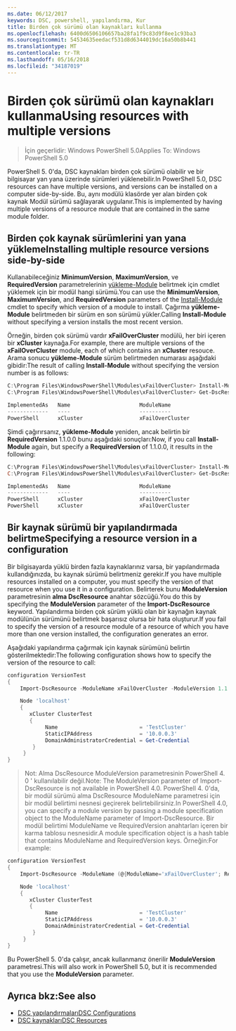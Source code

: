 ```yaml
---
ms.date: 06/12/2017
keywords: DSC, powershell, yapılandırma, Kur
title: Birden çok sürümü olan kaynakları kullanma
ms.openlocfilehash: 6400d6506106657ba28fa1f9c83d9f8ee1c93ba3
ms.sourcegitcommit: 54534635eedacf531d8d6344019dc16a50b8b441
ms.translationtype: MT
ms.contentlocale: tr-TR
ms.lasthandoff: 05/16/2018
ms.locfileid: "34187019"
---
```

# <a name="using-resources-with-multiple-versions"></a><span data-ttu-id="6ad50-103">Birden çok sürümü olan kaynakları kullanma</span><span class="sxs-lookup"><span data-stu-id="6ad50-103">Using resources with multiple versions</span></span>

> <span data-ttu-id="6ad50-104">İçin geçerlidir: Windows PowerShell 5.0</span><span class="sxs-lookup"><span data-stu-id="6ad50-104">Applies To: Windows PowerShell 5.0</span></span>

<span data-ttu-id="6ad50-105">PowerShell 5. 0'da, DSC kaynakları birden çok sürümü olabilir ve bir bilgisayar yan yana üzerinde sürümleri yüklenebilir.</span><span class="sxs-lookup"><span data-stu-id="6ad50-105">In PowerShell 5.0, DSC resources can have multiple versions, and versions can be installed on a computer side-by-side.</span></span> <span data-ttu-id="6ad50-106">Bu, aynı modülü klasörde yer alan birden çok kaynak Modül sürümü sağlayarak uygulanır.</span><span class="sxs-lookup"><span data-stu-id="6ad50-106">This is implemented by having multiple versions of a resource module that are contained in the same module folder.</span></span>

## <a name="installing-multiple-resource-versions-side-by-side"></a><span data-ttu-id="6ad50-107">Birden çok kaynak sürümlerini yan yana yükleme</span><span class="sxs-lookup"><span data-stu-id="6ad50-107">Installing multiple resource versions side-by-side</span></span>

<span data-ttu-id="6ad50-108">Kullanabileceğiniz **MinimumVersion**, **MaximumVersion**, ve **RequiredVersion** parametrelerinin [yükleme-Module](https://technet.microsoft.com/library/dn807162.aspx) belirtmek için cmdlet yüklemek için bir modül hangi sürümü.</span><span class="sxs-lookup"><span data-stu-id="6ad50-108">You can use the **MinimumVersion**, **MaximumVersion**, and **RequiredVersion** parameters of the [Install-Module](https://technet.microsoft.com/library/dn807162.aspx) cmdlet to specify which version of a module to install.</span></span> <span data-ttu-id="6ad50-109">Çağırma **yükleme-Module** belirtmeden bir sürüm en son sürümü yükler.</span><span class="sxs-lookup"><span data-stu-id="6ad50-109">Calling **Install-Module** without specifying a version installs the most recent version.</span></span>

<span data-ttu-id="6ad50-110">Örneğin, birden çok sürümü vardır **xFailOverCluster** modülü, her biri içeren bir **xCluster** kaynağa.</span><span class="sxs-lookup"><span data-stu-id="6ad50-110">For example, there are multiple versions of the **xFailOverCluster** module, each of which contains an **xCluster** resouce.</span></span> <span data-ttu-id="6ad50-111">Arama sonucu **yükleme-Module** sürüm belirtmeden numarası aşağıdaki gibidir:</span><span class="sxs-lookup"><span data-stu-id="6ad50-111">The result of calling **Install-Module** without specifying the version number is as follows:</span></span>

```powershell
C:\Program Files\WindowsPowerShell\Modules\xFailOverCluster> Install-Module xFailOverCluster
C:\Program Files\WindowsPowerShell\Modules\xFailOverCluster> Get-DscResource xCluster

ImplementedAs   Name                      ModuleName                     Version    Properties
-------------   ----                      ----------                     -------    ----------
PowerShell      xCluster                  xFailOverCluster               1.2.0.0    {DomainAdministratorCredential, ...
```

<span data-ttu-id="6ad50-112">Şimdi çağırırsanız, **yükleme-Module** yeniden, ancak belirtin bir **RequiredVersion** 1.1.0.0 bunu aşağıdaki sonuçları:</span><span class="sxs-lookup"><span data-stu-id="6ad50-112">Now, if you call **Install-Module** again, but specify a **RequiredVersion** of 1.1.0.0, it results in the following:</span></span>

```powershell
C:\Program Files\WindowsPowerShell\Modules\xFailOverCluster> Install-Module xFailOverCluster -RequiredVersion 1.1
C:\Program Files\WindowsPowerShell\Modules\xFailOverCluster> Get-DscResource xCluster

ImplementedAs   Name                      ModuleName                     Version    Properties
-------------   ----                      ----------                     -------    ----------
PowerShell      xCluster                  xFailOverCluster               1.1        {DomainAdministratorCredential, Name, ...
PowerShell      xCluster                  xFailOverCluster               1.2.0.0    {DomainAdministratorCredential, Name, ...
```

## <a name="specifying-a-resource-version-in-a-configuration"></a><span data-ttu-id="6ad50-113">Bir kaynak sürümü bir yapılandırmada belirtme</span><span class="sxs-lookup"><span data-stu-id="6ad50-113">Specifying a resource version in a configuration</span></span>

<span data-ttu-id="6ad50-114">Bir bilgisayarda yüklü birden fazla kaynaklarınız varsa, bir yapılandırmada kullandığınızda, bu kaynak sürümü belirtmeniz gerekir.</span><span class="sxs-lookup"><span data-stu-id="6ad50-114">If you have multiple resources installed on a computer, you must specify the version of that resource when you use it in a configuration.</span></span> <span data-ttu-id="6ad50-115">Belirterek bunu **ModuleVersion** parametresinin **alma DscResource** anahtar sözcüğü.</span><span class="sxs-lookup"><span data-stu-id="6ad50-115">You do this by specifying the **ModuleVersion** parameter of the **Import-DscResource** keyword.</span></span> <span data-ttu-id="6ad50-116">Yapılandırma birden çok sürüm yüklü olan bir kaynağın kaynak modülünün sürümünü belirtmek başarısız olursa bir hata oluşturur.</span><span class="sxs-lookup"><span data-stu-id="6ad50-116">If you fail to specify the version of a resource module of a resource of which you have more than one version installed, the configuration generates an error.</span></span>

<span data-ttu-id="6ad50-117">Aşağıdaki yapılandırma çağırmak için kaynak sürümünü belirtin gösterilmektedir:</span><span class="sxs-lookup"><span data-stu-id="6ad50-117">The following configuration shows how to specify the version of the resource to call:</span></span>

```powershell
configuration VersionTest
{
    Import-DscResource -ModuleName xFailOverCluster -ModuleVersion 1.1

    Node 'localhost'
    {
       xCluster ClusterTest
       {
            Name                          = 'TestCluster'
            StaticIPAddress               = '10.0.0.3'
            DomainAdministratorCredential = Get-Credential
        }
     }
}
```

><span data-ttu-id="6ad50-118">Not: Alma DscResource ModuleVersion parametresinin PowerShell 4. 0 ' kullanılabilir değil.</span><span class="sxs-lookup"><span data-stu-id="6ad50-118">Note: The ModuleVersion parameter of Import-DscResource is not available in PowerShell 4.0.</span></span> <span data-ttu-id="6ad50-119">PowerShell 4. 0'da, bir modül sürümü alma DscResource ModuleName parametresi için bir modül belirtimi nesnesi geçirerek belirtebilirsiniz.</span><span class="sxs-lookup"><span data-stu-id="6ad50-119">In PowerShell 4.0, you can specify a module version by passing a module specification object to the ModuleName parameter of Import-DscResource.</span></span> <span data-ttu-id="6ad50-120">Bir modül belirtimi ModuleName ve RequiredVersion anahtarları içeren bir karma tablosu nesnesidir.</span><span class="sxs-lookup"><span data-stu-id="6ad50-120">A module specification object is a hash table that contains ModuleName and RequiredVersion  keys.</span></span> <span data-ttu-id="6ad50-121">Örneğin:</span><span class="sxs-lookup"><span data-stu-id="6ad50-121">For example:</span></span>

```powershell
configuration VersionTest
{
    Import-DscResource -ModuleName (@{ModuleName='xFailOverCluster'; RequiredVersion='1.1'} )

    Node 'localhost'
    {
       xCluster ClusterTest
       {
            Name                          = 'TestCluster'
            StaticIPAddress               = '10.0.0.3'
            DomainAdministratorCredential = Get-Credential
        }
     }
}
```

<span data-ttu-id="6ad50-122">Bu PowerShell 5. 0'da çalışır, ancak kullanmanız önerilir **ModuleVersion** parametresi.</span><span class="sxs-lookup"><span data-stu-id="6ad50-122">This will also work in PowerShell 5.0, but it is recommended that you use the **ModuleVersion** parameter.</span></span>

## <a name="see-also"></a><span data-ttu-id="6ad50-123">Ayrıca bkz:</span><span class="sxs-lookup"><span data-stu-id="6ad50-123">See also</span></span>
* [<span data-ttu-id="6ad50-124">DSC yapılandırmaları</span><span class="sxs-lookup"><span data-stu-id="6ad50-124">DSC Configurations</span></span>](configurations.md)
* [<span data-ttu-id="6ad50-125">DSC kaynakları</span><span class="sxs-lookup"><span data-stu-id="6ad50-125">DSC Resources</span></span>](resources.md)